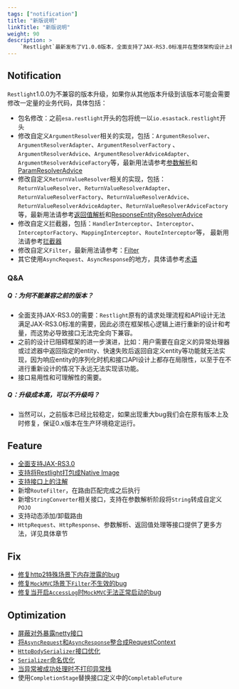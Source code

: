 ```yaml
---
tags: ["notification"]
title: "新版说明"
linkTitle: "新版说明"
weight: 90
description: >
    `Restlight`最新发布了V1.0.0版本，全面支持了JAX-RS3.0标准并在整体架构设计上和处理流程上做了部分优化，提供了更多丰富的功能和API。
---
```


## Notification
`Restlight`1.0.0为不兼容的版本升级，如果你从其他版本升级到该版本可能会需要修改一定量的业务代码，具体包括：
- 包名修改：之前`esa.restlight`开头的包将统一以`io.esastack.restlight`开头
- 修改自定义`ArgumentResolver`相关的实现，包括：`ArgumentResolver`、`ArgumentResolverAdapter`、`ArgumentResolverFactory`
、`ArgumentResolverAdvice`、`ArgumentResolverAdviceAdapter`、`ArgumentResolverAdviceFactory`等，最新用法请参考[参数解析](../restlight_starter/param_resolver)和[ParamResolverAdvice](../restlight_starter/param_resolver_advice)
- 修改自定义`ReturnValueResolver`相关的实现，包括：`ReturnValueResolver`、`ReturnValueResolverAdapter`、`ReturnValueResolverFactory`、`ReturnValueResolverAdvice`、`ReturnValueResolverAdviceAdapter`、`ReturnValueResolverAdviceFactory`等，最新用法请参考[返回值解析](../restlight_starter/responseentity_resolver)和[ResponseEntityResolverAdvice](../restlight_starter/responseentity_resolver_advice)
- 修改自定义拦截器，包括：`HandlerInterceptor`、`Interceptor`、`InterceptorFactory`、`MappingInterceptor`、`RouteInterceptor`等， 最新用法请参考[拦截器](../restlight_starter/interceptor)
- 修改自定义`Filter`，最新用法请参考：[Filter](../restlight_starter/filter)
- 其它使用`AsyncRequest`、`AsyncResponse`的地方，具体请参考[术语](../restlight_core/terminology)

### Q&A
##### Q：为何不能兼容之前的版本？
- 全面支持JAX-RS3.0的需要：`Restlight`原有的请求处理流程和API设计无法满足JAX-RS3.0标准的需要，因此必须在框架核心逻辑上进行重新的设计和考量，而这势必导致接口无法完全向下兼容。
- 之前的设计已阻碍框架的进一步演进，比如：用户需要在自定义的异常处理器或过滤器中返回指定的entity、快速失败后返回自定义entity等功能就无法实现，因为响应entity的序列化时机和接口API设计上都存在局限性，以至于在不进行重新设计的情况下永远无法实现该功能。
- 接口易用性和可理解性的需要。

##### Q：升级成本高，可以不升级吗？
- 当然可以，之前版本已经比较稳定，如果出现重大bug我们会在原有版本上及时修复，保证0.x版本在生产环境稳定运行。

## Feature
- [全面支持JAX-RS3.0](https://github.com/esastack/esa-restlight/projects/2)
- [支持将Restlight打包成Native Image](https://github.com/esastack/esa-restlight/projects/1)
- [支持接口上的注解](https://github.com/esastack/esa-restlight/issues/36)
- 新增`RouteFilter`，在路由匹配完成之后执行
- 新增`StringConverter`相关接口，支持在参数解析阶段将`String`转成自定义`POJO`
- 支持动态添加/卸载路由
- `HttpRequest`、`HttpResponse`、参数解析、返回值处理等接口提供了更多方法，详见具体章节

## Fix
- [修复http2特殊场景下内存泄露的bug](https://github.com/esastack/esa-restlight/issues/75)
- [修复`MockMVC`场景下`Filter`不生效的bug](https://github.com/esastack/esa-restlight/issues/85)
- [修复当开启`AccessLog`时`MockMVC`无法正常启动的bug](https://github.com/esastack/esa-restlight/issues/87)

## Optimization
- [屏蔽对外暴露netty接口](https://github.com/esastack/esa-restlight/issues/12)
- [将`AsyncRequest`和`AsyncResponse`整合成RequestContext](https://github.com/esastack/esa-restlight/issues/32)
- [`HttpBodySerializer`接口优化](https://github.com/esastack/esa-restlight/issues/33)
- [`Serializer`命名优化](https://github.com/esastack/esa-restlight/issues/34)
- [当异常被成功处理时不打印异常栈](https://github.com/esastack/esa-restlight/issues/83)
- 使用`CompletionStage`替换接口定义中的`CompletableFuture`

